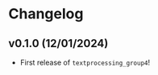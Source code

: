 # Changelog

<!--next-version-placeholder-->

## v0.1.0 (12/01/2024)

- First release of `textprocessing_group4`!